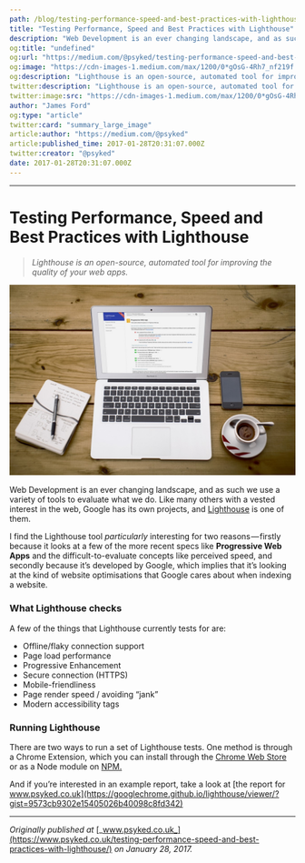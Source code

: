 ```yaml
---
path: /blog/testing-performance-speed-and-best-practices-with-lighthouse-109803ce90ba/
title: "Testing Performance, Speed and Best Practices with Lighthouse"
description: "Web Development is an ever changing landscape, and as such we use a variety of tools to evaluate what we do. Like many others with a vested interest in the web, Google has its own projects, and…"
og:title: "undefined"
og:url: "https://medium.com/@psyked/testing-performance-speed-and-best-practices-with-lighthouse-109803ce90ba"
og:image: "https://cdn-images-1.medium.com/max/1200/0*gOsG-4Rh7_nf219f.jpg"
og:description: "Lighthouse is an open-source, automated tool for improving the quality of your web apps."
twitter:description: "Lighthouse is an open-source, automated tool for improving the quality of your web apps."
twitter:image:src: "https://cdn-images-1.medium.com/max/1200/0*gOsG-4Rh7_nf219f.jpg"
author: "James Ford"
og:type: "article"
twitter:card: "summary_large_image"
article:author: "https://medium.com/@psyked"
article:published_time: 2017-01-28T20:31:07.000Z
twitter:creator: "@psyked"
date: 2017-01-28T20:31:07.000Z
---
```

---

# Testing Performance, Speed and Best Practices with Lighthouse

> _Lighthouse is an open-source, automated tool for improving the quality of your web apps._

![](0*gOsG-4Rh7_nf219f.jpg)

Web Development is an ever changing landscape, and as such we use a variety of tools to evaluate what we do. Like many others with a vested interest in the web, Google has its own projects, and [Lighthouse](https://developers.google.com/web/tools/lighthouse/) is one of them.

I find the Lighthouse tool _particularly_ interesting for two reasons — firstly because it looks at a few of the more recent specs like **Progressive Web Apps** and the difficult-to-evaluate concepts like perceived speed, and secondly because it’s developed by Google, which implies that it’s looking at the kind of website optimisations that Google cares about when indexing a website.

### What Lighthouse checks

A few of the things that Lighthouse currently tests for are:

*   Offline/flaky connection support
*   Page load performance
*   Progressive Enhancement
*   Secure connection (HTTPS)
*   Mobile-friendliness
*   Page render speed / avoiding “jank”
*   Modern accessibility tags

### Running Lighthouse

There are two ways to run a set of Lighthouse tests. One method is through a Chrome Extension, which you can install through the [Chrome Web Store](https://chrome.google.com/webstore/detail/lighthouse/blipmdconlkpinefehnmjammfjpmpbjk) or as a Node module on [NPM.](https://www.npmjs.com/package/lighthouse)

And if you’re interested in an example report, take a look at [the report for www.psyked.co.uk](https://googlechrome.github.io/lighthouse/viewer/?gist=9573cb9302e15405026b40098c8fd342)

---

_Originally published at_ [_www.psyked.co.uk_](https://www.psyked.co.uk/testing-performance-speed-and-best-practices-with-lighthouse/) _on January 28, 2017._